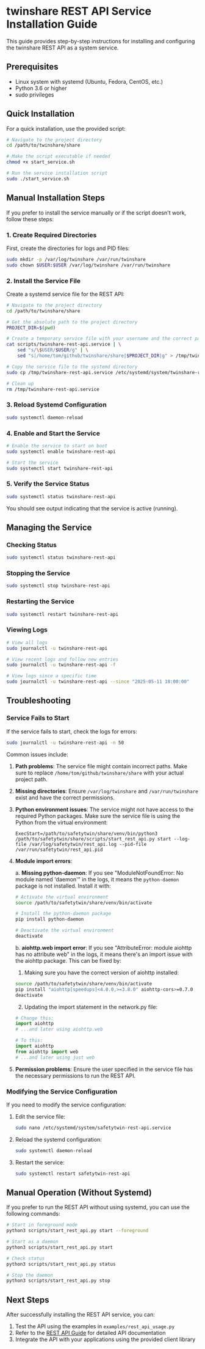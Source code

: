 # twinshare REST API Service Installation Guide

This guide provides step-by-step instructions for installing and configuring the twinshare REST API as a system service.

## Prerequisites

- Linux system with systemd (Ubuntu, Fedora, CentOS, etc.)
- Python 3.6 or higher
- sudo privileges

## Quick Installation

For a quick installation, use the provided script:

```bash
# Navigate to the project directory
cd /path/to/twinshare/share

# Make the script executable if needed
chmod +x start_service.sh

# Run the service installation script
sudo ./start_service.sh
```

## Manual Installation Steps

If you prefer to install the service manually or if the script doesn't work, follow these steps:

### 1. Create Required Directories

First, create the directories for logs and PID files:

```bash
sudo mkdir -p /var/log/twinshare /var/run/twinshare
sudo chown $USER:$USER /var/log/twinshare /var/run/twinshare
```

### 2. Install the Service File

Create a systemd service file for the REST API:

```bash
# Navigate to the project directory
cd /path/to/twinshare/share

# Get the absolute path to the project directory
PROJECT_DIR=$(pwd)

# Create a temporary service file with your username and the correct path
cat scripts/twinshare-rest-api.service | \
    sed "s/\$USER/$USER/g" | \
    sed "s|/home/tom/github/twinshare/share|$PROJECT_DIR|g" > /tmp/twinshare-rest-api.service

# Copy the service file to the systemd directory
sudo cp /tmp/twinshare-rest-api.service /etc/systemd/system/twinshare-rest-api.service

# Clean up
rm /tmp/twinshare-rest-api.service
```

### 3. Reload Systemd Configuration

```bash
sudo systemctl daemon-reload
```

### 4. Enable and Start the Service

```bash
# Enable the service to start on boot
sudo systemctl enable twinshare-rest-api

# Start the service
sudo systemctl start twinshare-rest-api
```

### 5. Verify the Service Status

```bash
sudo systemctl status twinshare-rest-api
```

You should see output indicating that the service is active (running).

## Managing the Service

### Checking Status

```bash
sudo systemctl status twinshare-rest-api
```

### Stopping the Service

```bash
sudo systemctl stop twinshare-rest-api
```

### Restarting the Service

```bash
sudo systemctl restart twinshare-rest-api
```

### Viewing Logs

```bash
# View all logs
sudo journalctl -u twinshare-rest-api

# View recent logs and follow new entries
sudo journalctl -u twinshare-rest-api -f

# View logs since a specific time
sudo journalctl -u twinshare-rest-api --since "2025-05-11 18:00:00"
```

## Troubleshooting

### Service Fails to Start

If the service fails to start, check the logs for errors:

```bash
sudo journalctl -u twinshare-rest-api -n 50
```

Common issues include:

1. **Path problems**: The service file might contain incorrect paths. Make sure to replace `/home/tom/github/twinshare/share` with your actual project path.

2. **Missing directories**: Ensure `/var/log/twinshare` and `/var/run/twinshare` exist and have the correct permissions.

3. **Python environment issues**: The service might not have access to the required Python packages. Make sure the service file is using the Python from the virtual environment:

   ```
   ExecStart=/path/to/safetytwin/share/venv/bin/python3 /path/to/safetytwin/share/scripts/start_rest_api.py start --log-file /var/log/safetytwin/rest_api.log --pid-file /var/run/safetytwin/rest_api.pid
   ```

4. **Module import errors**: 

   a. **Missing python-daemon**: If you see "ModuleNotFoundError: No module named 'daemon'" in the logs, it means the `python-daemon` package is not installed. Install it with:

   ```bash
   # Activate the virtual environment
   source /path/to/safetytwin/share/venv/bin/activate
   
   # Install the python-daemon package
   pip install python-daemon
   
   # Deactivate the virtual environment
   deactivate
   ```

   b. **aiohttp.web import error**: If you see "AttributeError: module aiohttp has no attribute web" in the logs, it means there's an import issue with the aiohttp package. This can be fixed by:

   1. Making sure you have the correct version of aiohttp installed:
   
   ```bash
   source /path/to/safetytwin/share/venv/bin/activate
   pip install "aiohttp[speedups]<4.0.0,>=3.8.0" aiohttp-cors>=0.7.0
   deactivate
   ```
   
   2. Updating the import statement in the network.py file:
   
   ```python
   # Change this:
   import aiohttp
   # ...and later using aiohttp.web
   
   # To this:
   import aiohttp
   from aiohttp import web
   # ...and later using just web
   ```

5. **Permission problems**: Ensure the user specified in the service file has the necessary permissions to run the REST API.

### Modifying the Service Configuration

If you need to modify the service configuration:

1. Edit the service file:

   ```bash
   sudo nano /etc/systemd/system/safetytwin-rest-api.service
   ```

2. Reload the systemd configuration:

   ```bash
   sudo systemctl daemon-reload
   ```

3. Restart the service:

   ```bash
   sudo systemctl restart safetytwin-rest-api
   ```

## Manual Operation (Without Systemd)

If you prefer to run the REST API without using systemd, you can use the following commands:

```bash
# Start in foreground mode
python3 scripts/start_rest_api.py start --foreground

# Start as a daemon
python3 scripts/start_rest_api.py start

# Check status
python3 scripts/start_rest_api.py status

# Stop the daemon
python3 scripts/start_rest_api.py stop
```

## Next Steps

After successfully installing the REST API service, you can:

1. Test the API using the examples in `examples/rest_api_usage.py`
2. Refer to the [REST API Guide](rest_api_guide.md) for detailed API documentation
3. Integrate the API with your applications using the provided client library
